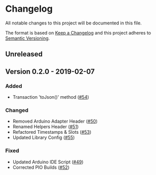 # Changelog

All notable changes to this project will be documented in this file.

The format is based on [Keep a Changelog](http://keepachangelog.com/en/1.0.0/)
and this project adheres to [Semantic Versioning](http://semver.org/spec/v2.0.0.html).

## Unreleased

## Version 0.2.0 - 2019-02-07

### Added

- Transaction 'toJson()' method ([#54](https://github.com/ArkEcosystem/cpp-crypto/pull/54)) 

### Changed

- Removed Arduino Adapter Header ([#50](https://github.com/ArkEcosystem/cpp-crypto/pull/50))
- Renamed Helpers Header ([#51](https://github.com/ArkEcosystem/cpp-crypto/pull/51))
- Refactored Timestamps & Slots ([#53](https://github.com/ArkEcosystem/cpp-crypto/pull/53))
- Updated Library Config ([#55](https://github.com/ArkEcosystem/cpp-crypto/pull/55))

### Fixed

- Updated Arduino IDE Script ([#49](https://github.com/ArkEcosystem/cpp-crypto/pull/49))
- Corrected PIO Builds ([#52](https://github.com/ArkEcosystem/cpp-crypto/pull/52))